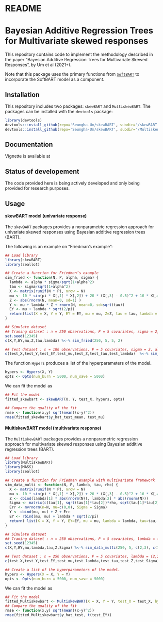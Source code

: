 README
================



# Bayesian Additive Regression Trees for Multivariate skewed responses

This repository contains code to implement the methodology described in
the paper “Bayesian Additive Regression Trees for Multivariate Skewed
Responses”, by Um et al (2021+).

Note that this package uses the primary functions from
[`SoftBART`](https://github.com/theodds/SoftBART) to incorporate the
SoftBART model as a component.

## Installation

This repository includes two packages: `skewBART` and `MultiskewBART`.
The packages can be installed with the `devtools` package:

``` r
library(devtools) 
devtools::install_github(repo='Seungha-Um/skewBART', subdir='/skewBART') 
devtools::install_github(repo='Seungha-Um/skewBART', subdir='/MultiskewBART', force = TRUE) 
```

## Documentation

Vignette is available at

## Status of developement

The code provided here is being actively developed and only being
provided for research purposes.

## Usage

#### skewBART model (univariate response)

The `skewBART` packages provides a nonparametric regression approach for
univariate skewed responses using Bayesian additive regression trees
(BART).

The following is an example on “Friedman’s example”:

``` r
## Load library
library(skewBART)
library(zeallot)

## Create a function for Friedman’s example
sim_fried <- function(N, P, alpha, sigma) {
  lambda <- alpha * sigma/sqrt(1+alpha^2)
  tau <- sigma/sqrt(1+alpha^2)
  X <- matrix(runif(N * P), nrow = N)
  mu <- 10 * sin(pi * X[,1] * X[,2]) + 20 * (X[,3] - 0.5)^2 + 10 * X[,4] + 5 * X[,5]
  Z <- abs(rnorm(N, mean=0, sd=1) )
  Y <- mu + lambda * Z + rnorm(N, mean=0, sd=sqrt(tau))
  EY <- mu + lambda * sqrt(2/pi)
  return(list(X = X, Y = Y, EY = EY, mu = mu, Z=Z, tau = tau, lambda = lambda))
}

## Simulate dataset
## Traning dataset : n = 250 observations, P = 5 covariates, sigma = 2, alpha = 5 
set.seed(12345)
c(X,Y,EY,mu,Z,tau,lambda) %<-% sim_fried(250, 5, 5, 2)

## Test dataset : n = 100 observations, P = 5 covariates, sigma = 2, alpha = 5
c(test_X,test_Y,test_EY,test_mu,test_Z,test_tau,test_lambda)  %<-% sim_fried(100, 5, 5 ,2)
```

The function `Hypers` produces a list of the hyperparameters of the
model.

``` r
hypers <- Hypers(X, Y)
opts <- Opts(num_burn = 5000, num_save = 5000)
```

We can fit the model as

``` r
## Fit the model
fitted_skewbart <- skewBART(X, Y, test_X, hypers, opts)

## Compare the quality of the fit
rmse <- function(x,y) sqrt(mean((x-y)^2))
rmse(fitted_skewbart$y_hat_test_mean, test_mu)
```

#### MultiskewBART model (multivariate response)

The `MultiskewBART` packages provides a nonparametric regression
approach for multivariate skewed responses using Bayesian additive
regression trees (BART).

``` r
## Load library
library(MultiskewBART)
library(MASS)
library(zeallot)

## Create a function for Friedman example with multivariate framework
sim_data_multi <- function(N, P, lambda, tau, rho) {
  X <- matrix(runif(N * P), nrow = N)
  mu <- 10 * sin(pi * X[,1] * X[,2]) + 20 * (X[,3] - 0.5)^2 + 10 * X[,4] + 5 * X[,5] 
  Z <- cbind(lambda[1] * abs(rnorm(N)), lambda[2] * abs(rnorm(N)))
  Sigma <- matrix(c(tau[1], sqrt(tau[1]*tau[2])*rho, sqrt(tau[1]*tau[2])*rho, tau[2]), 2, 2)
  Err <- mvrnorm(n=N, mu=c(0,0), Sigma = Sigma)
  Y <- cbind(mu, mu) + Z + Err
  EY <- rbind(mu, mu) + lambda * sqrt(2/pi)
  return( list(X = X, Y = Y, EY=EY, mu = mu, lambda = lambda, tau=tau, Z= Z, Sigma = Sigma) )
}

## Simulate dataset
## Traning dataset : n = 250 observations, P = 5 covariates, lambda = (2,3), tau = c(1,1), rho = 0.5.
set.seed(12345)
c(X,Y,EY,mu,lambda,tau,Z,Sigma) %<-% sim_data_multi(250, 5, c(2,3), c(1,1), 0.5)

## Test dataset : n = 250 observations, P = 5 covariates, lambda = (2,3), tau = c(1,1), rho = 0.5.
c(test_X,test_Y,test_EY,test_mu,test_lambda,test_tau,test_Z,test_Sigma) %<-% sim_data_multi(100, 5, c(2,3), c(1,1), 0.5)

## Create a list of the hyperparameters of the model. 
hypers <- Hypers(X = X, Y = Y)
opts <- Opts(num_burn = 5000, num_save = 5000)
```

We can fit the model as

``` r
## Fit the model
fitted_Multiskewbart <- MultiskewBART(X = X, Y = Y, test_X = test_X, hypers=hypers, opts=opts) 
## Compare the quality of the fit
rmse <- function(x,y) sqrt(mean((x-y)^2))
rmse(fitted_Multiskewbart$y_hat_test, t(test_EY))
```
